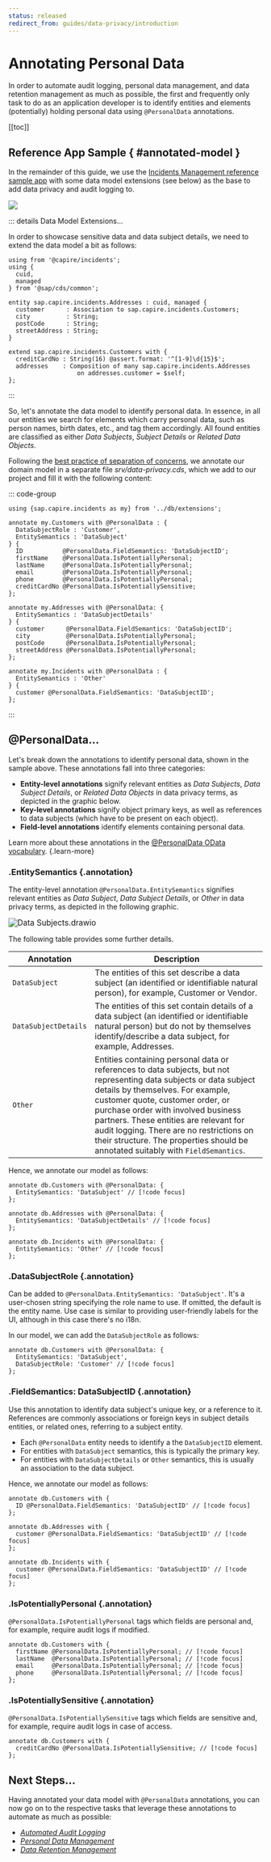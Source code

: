 ```yaml
---
status: released
redirect_from: guides/data-privacy/introduction
---
```


<style>
    .annotation::before { content: '@PersonalData '; color: grey; }
    .annotation { font-style: italic; }
</style>




# Annotating Personal Data

In order to automate audit logging, personal data management, and data retention management as much as possible, the first and frequently only task to do as an application developer is to identify entities and elements (potentially) holding personal data using `@PersonalData` annotations.

[[toc]]



## Reference App Sample { #annotated-model }

In the remainder of this guide, we use the [Incidents Management reference sample app](https://github.com/cap-js/incidents-app) with some data model extensions (see below) as the base to add data privacy and audit logging to.

<img src="./assets/Incidents-App.drawio.svg" style="zoom:111%;" />

::: details Data Model Extensions…

In order to showcase sensitive data and data subject details, we need to extend the data model a bit as follows:

```cds [db/extensions.cds]
using from '@capire/incidents';
using {
  cuid,
  managed
} from '@sap/cds/common';

entity sap.capire.incidents.Addresses : cuid, managed {
  customer      : Association to sap.capire.incidents.Customers;
  city          : String;
  postCode      : String;
  streetAddress : String;
}

extend sap.capire.incidents.Customers with {
  creditCardNo : String(16) @assert.format: '^[1-9]\d{15}$';
  addresses    : Composition of many sap.capire.incidents.Addresses
                   on addresses.customer = $self;
};
```

:::

So, let's annotate the data model to identify personal data.
In essence, in all our entities we search for elements which carry personal data, such as person names, birth dates, etc., and tag them accordingly.
All found entities are classified as either *Data Subjects*, *Subject Details* or *Related Data Objects*.

Following the [best practice of separation of concerns](../domain-modeling#separation-of-concerns), we annotate our domain model in a separate file *srv/data-privacy.cds*, which we add to our project and fill it with the following content:

::: code-group

```cds [srv/data-privacy.cds]
using {sap.capire.incidents as my} from '../db/extensions';

annotate my.Customers with @PersonalData : {
  DataSubjectRole : 'Customer',
  EntitySemantics : 'DataSubject'
} {
  ID           @PersonalData.FieldSemantics: 'DataSubjectID';
  firstName    @PersonalData.IsPotentiallyPersonal;
  lastName     @PersonalData.IsPotentiallyPersonal;
  email        @PersonalData.IsPotentiallyPersonal;
  phone        @PersonalData.IsPotentiallyPersonal;
  creditCardNo @PersonalData.IsPotentiallySensitive;
};

annotate my.Addresses with @PersonalData: {
  EntitySemantics : 'DataSubjectDetails'
} {
  customer      @PersonalData.FieldSemantics: 'DataSubjectID';
  city          @PersonalData.IsPotentiallyPersonal;
  postCode      @PersonalData.IsPotentiallyPersonal;
  streetAddress @PersonalData.IsPotentiallyPersonal;
};

annotate my.Incidents with @PersonalData : {
  EntitySemantics : 'Other'
} {
  customer @PersonalData.FieldSemantics: 'DataSubjectID';
};
```

:::



## @PersonalData...

Let's break down the annotations to identify personal data, shown in the sample above. These annotations fall into three categories:

- **Entity-level annotations** signify relevant entities as *Data Subjects*, *Data Subject Details*, or *Related Data Objects* in data privacy terms, as depicted in the graphic below.
- **Key-level annotations** signify object primary keys, as well as references to data subjects (which have to be present on each object).
- **Field-level annotations** identify elements containing personal data.

Learn more about these annotations in the [@PersonalData OData vocabulary](https://github.com/SAP/odata-vocabularies/blob/main/vocabularies/PersonalData.md). {.learn-more}

### .EntitySemantics {.annotation}

The entity-level annotation `@PersonalData.EntitySemantics` signifies relevant entities as *Data Subject*, *Data Subject Details*, or *Other* in data privacy terms, as depicted in the following graphic.

<img src="./assets/Data-Subjects.drawio.svg" alt="Data Subjects.drawio" style="zoom:111%;" />

The following table provides some further details.

Annotation            | Description
--------------------- | -------------
`DataSubject`         | The entities of this set describe a data subject (an identified or identifiable natural person), for example, Customer or Vendor.
`DataSubjectDetails`  | The entities of this set contain details of a data subject (an identified or identifiable natural person) but do not by themselves identify/describe a data subject, for example, Addresses.
`Other`               | Entities containing personal data or references to data subjects, but not representing data subjects or data subject details by themselves. For example, customer quote, customer order, or purchase order with involved business partners. These entities are relevant for audit logging. There are no restrictions on their structure. The properties should be annotated suitably with `FieldSemantics`.

Hence, we annotate our model as follows:

```cds
annotate db.Customers with @PersonalData: {
  EntitySemantics: 'DataSubject' // [!code focus]
};

annotate db.Addresses with @PersonalData: {
  EntitySemantics: 'DataSubjectDetails' // [!code focus]
};

annotate db.Incidents with @PersonalData: {
  EntitySemantics: 'Other' // [!code focus]
};
```



### .DataSubjectRole {.annotation}

Can be added to `@PersonalData.EntitySemantics: 'DataSubject'`. It's a user-chosen string specifying the role name to use. If omitted, the default is the entity name. Use case is similar to providing user-friendly labels for the UI, although in this case there's no i18n.

In our model, we can add the `DataSubjectRole` as follows:

```cds
annotate db.Customers with @PersonalData: {
  EntitySemantics: 'DataSubject',
  DataSubjectRole: 'Customer' // [!code focus]
};
```



### .FieldSemantics: DataSubjectID {.annotation}

Use this annotation to identify data subject's unique key, or a reference to it. References are commonly associations or foreign keys in subject details entities, or related ones, referring to a subject entity.

- Each `@PersonalData` entity needs to identify a  the `DataSubjectID` element.
- For entities with `DataSubject` semantics, this is typically the primary key.
- For entities with `DataSubjectDetails` or `Other`  semantics, this is usually an association to the data subject.

Hence, we annotate our model as follows:

```cds
annotate db.Customers with {
  ID @PersonalData.FieldSemantics: 'DataSubjectID' // [!code focus]
};

annotate db.Addresses with {
  customer @PersonalData.FieldSemantics: 'DataSubjectID' // [!code focus]
};

annotate db.Incidents with {
  customer @PersonalData.FieldSemantics: 'DataSubjectID' // [!code focus]
};
```



### .IsPotentiallyPersonal {.annotation}

`@PersonalData.IsPotentiallyPersonal` tags which fields are personal and, for example, require audit logs if modified.

```cds
annotate db.Customers with {
  firstName @PersonalData.IsPotentiallyPersonal; // [!code focus]
  lastName  @PersonalData.IsPotentiallyPersonal; // [!code focus]
  email     @PersonalData.IsPotentiallyPersonal; // [!code focus]
  phone     @PersonalData.IsPotentiallyPersonal; // [!code focus]
};
```



### .IsPotentiallySensitive {.annotation}

`@PersonalData.IsPotentiallySensitive` tags which fields are sensitive and, for example, require audit logs in case of access.

```cds
annotate db.Customers with {
  creditCardNo @PersonalData.IsPotentiallySensitive; // [!code focus]
};
```





## Next Steps...

Having annotated your data model with `@PersonalData` annotations, you can now go on to the respective tasks that leverage these annotations to automate as much as possible:

- [*Automated Audit Logging*](audit-logging)
- [*Personal Data Management*](pdm)
- [*Data Retention Management*](drm)

